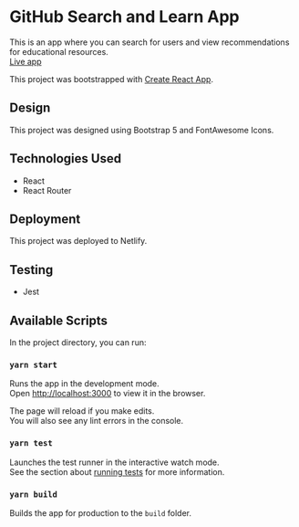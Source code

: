 # GitHub Search and Learn App
This is an app where you can search for users and view recommendations for educational resources.<br>
[Live app](https://github-search-and-learn-app.netlify.app/) 

This project was bootstrapped with [Create React App](https://github.com/facebook/create-react-app).

## Design
This project was designed using Bootstrap 5 and FontAwesome Icons.

## Technologies Used
* React
* React Router

## Deployment
This project was deployed to Netlify. 

## Testing
* Jest

## Available Scripts

In the project directory, you can run:

### `yarn start`

Runs the app in the development mode.\
Open [http://localhost:3000](http://localhost:3000) to view it in the browser.

The page will reload if you make edits.\
You will also see any lint errors in the console.

### `yarn test`

Launches the test runner in the interactive watch mode.\
See the section about [running tests](https://facebook.github.io/create-react-app/docs/running-tests) for more information.

### `yarn build`

Builds the app for production to the `build` folder.








